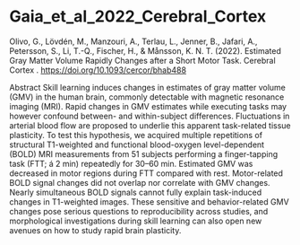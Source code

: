 # Gaia_et_al_2022_Cerebral_Cortex
Olivo, G., Lövdén, M., Manzouri, A., Terlau, L., Jenner, B., Jafari, A., Petersson, S., Li, T.-Q., Fischer, H., & Månsson, K. N. T. (2022). Estimated Gray Matter Volume Rapidly Changes after a Short Motor Task. Cerebral Cortex . https://doi.org/10.1093/cercor/bhab488

Abstract
Skill learning induces changes in estimates of gray matter volume (GMV) in the human brain, commonly detectable with magnetic resonance imaging (MRI). Rapid changes in GMV estimates while executing tasks may however confound between- and within-subject differences. Fluctuations in arterial blood flow are proposed to underlie this apparent task-related tissue plasticity. To test this hypothesis, we acquired multiple repetitions of structural T1-weighted and functional blood-oxygen level-dependent (BOLD) MRI measurements from 51 subjects performing a finger-tapping task (FTT; á 2 min) repeatedly for 30–60 min. Estimated GMV was decreased in motor regions during FTT compared with rest. Motor-related BOLD signal changes did not overlap nor correlate with GMV changes. Nearly simultaneous BOLD signals cannot fully explain task-induced changes in T1-weighted images. These sensitive and behavior-related GMV changes pose serious questions to reproducibility across studies, and morphological investigations during skill learning can also open new avenues on how to study rapid brain plasticity.
